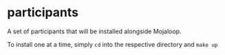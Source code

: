 # participants

A set of participants that will be installed alongside Mojaloop.

To install one at a time, simply `cd` into the respective directory and `make up`


